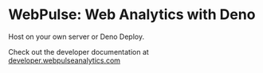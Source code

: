 # WebPulse: Web Analytics with Deno

Host on your own server or Deno Deploy.

Check out the developer documentation at [developer.webpulseanalytics.com](https://developer.webpulseanalytics.com)

